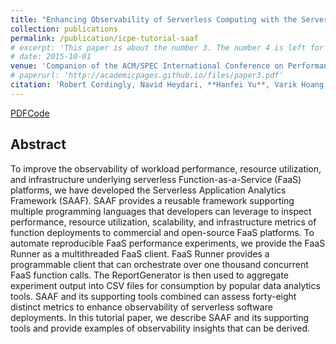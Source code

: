 ```yaml
---
title: "Enhancing Observability of Serverless Computing with the Serverless Application Analytics Framework"
collection: publications
permalink: /publication/icpe-tutorial-saaf
# excerpt: 'This paper is about the number 3. The number 4 is left for future work.'
# date: 2015-10-01
venue: 'Companion of the ACM/SPEC International Conference on Performance Engineering (ICPE 2021)'
# paperurl: 'http://academicpages.github.io/files/paper3.pdf'
citation: 'Robert Cordingly, Navid Heydari, **Hanfei Yu**, Varik Hoang, Zohreh Sadeghi, Wes Lloyd'
---
```


[PDF](https://dl.acm.org/doi/abs/10.1145/3447545.3451173)[Code](https://github.com/wlloyduw/SAAF)

## Abstract

To improve the observability of workload performance, resource utilization, and infrastructure underlying serverless Function-as-a-Service (FaaS) platforms, we have developed the Serverless Application Analytics Framework (SAAF). SAAF provides a reusable framework supporting multiple programming languages that developers can leverage to inspect performance, resource utilization, scalability, and infrastructure metrics of function deployments to commercial and open-source FaaS platforms. To automate reproducible FaaS performance experiments, we provide the FaaS Runner as a multithreaded FaaS client. FaaS Runner provides a programmable client that can orchestrate over one thousand concurrent FaaS function calls. The ReportGenerator is then used to aggregate experiment output into CSV files for consumption by popular data analytics tools. SAAF and its supporting tools combined can assess forty-eight distinct metrics to enhance observability of serverless software deployments. In this tutorial paper, we describe SAAF and its supporting tools and provide examples of observability insights that can be derived.
